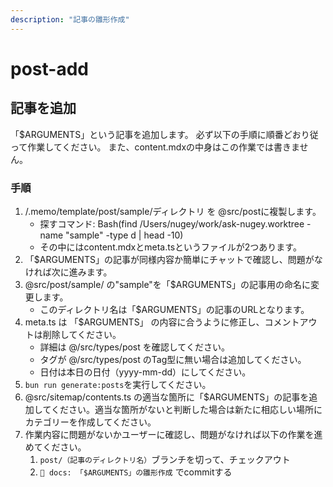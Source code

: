 ```yaml
---
description: "記事の雛形作成"
---
```


# post-add

## 記事を追加

「$ARGUMENTS」という記事を追加します。
必ず以下の手順に順番どおり従って作業してください。
また、content.mdxの中身はこの作業では書きません。

### 手順
1. /.memo/template/post/sample/ディレクトリ を @src/postに複製します。
   - 探すコマンド: Bash(find /Users/nugey/work/ask-nugey.worktree -name "sample" -type d | head -10)
   - その中にはcontent.mdxとmeta.tsというファイルが2つあります。
2. 「$ARGUMENTS」の記事が同様内容か簡単にチャットで確認し、問題がなければ次に進みます。
3. @src/post/sample/ の"sample"を「$ARGUMENTS」の記事用の命名に変更します。
   - このディレクトリ名は「$ARGUMENTS」の記事のURLとなります。
4. meta.ts は 「$ARGUMENTS」 の内容に合うように修正し、コメントアウトは削除してください。
   - 詳細は @/src/types/post を確認してください。
   - タグが @/src/types/post のTag型に無い場合は追加してください。
   - 日付は本日の日付（yyyy-mm-dd）にしてください。
5. `bun run generate:posts`を実行してください。
6. @src/sitemap/contents.ts の適当な箇所に「$ARGUMENTS」の記事を追加してください。適当な箇所がないと判断した場合は新たに相応しい場所にカテゴリーを作成してください。
7. 作業内容に問題がないかユーザーに確認し、問題がなければ以下の作業を進めてください。
   1. `post/（記事のディレクトリ名）`ブランチを切って、チェックアウト
   2. `📝 docs: 「$ARGUMENTS」の雛形作成` でcommitする
